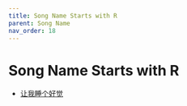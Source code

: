 ```yaml
---
title: Song Name Starts with R
parent: Song Name 
nav_order: 18
---
```


# Song Name Starts with R

- [让我睡个好觉](/lyrics/Cui_Jian/rangwoshuigehaojiao)
